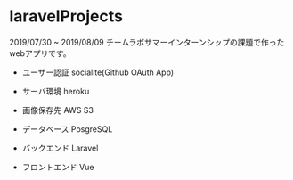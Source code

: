 # laravelProjects

2019/07/30 ~ 2019/08/09
チームラボサマーインターンシップの課題で作ったwebアプリです。

- ユーザー認証
  socialite(Github OAuth App)

- サーバ環境
  heroku
  
- 画像保存先
  AWS S3
  
- データベース
  PosgreSQL
  
- バックエンド
  Laravel
  
- フロントエンド
  Vue

  
